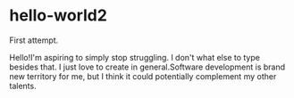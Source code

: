 # hello-world2
First attempt.

Hello!I'm aspiring to simply stop struggling. I don't what else to type besides that. I just love to create in general.Software development is brand new territory for me, but I think it could potentially complement my other talents.
